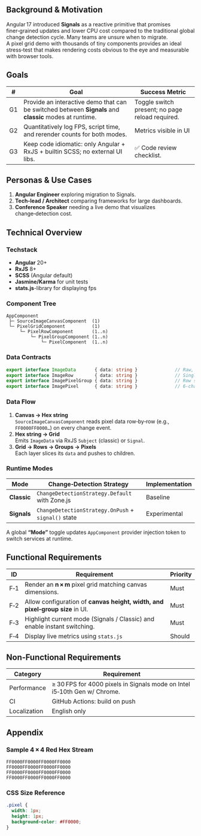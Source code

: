 ## Background & Motivation
Angular 17 introduced **Signals** as a reactive primitive that promises finer‑grained updates and lower CPU cost compared to the traditional global change detection cycle. Many teams are unsure when to migrate.  
A pixel grid demo with thousands of tiny components provides an ideal stress‑test that makes rendering costs obvious to the eye and measurable with browser tools.

## Goals
| # | Goal | Success Metric |
|---|------|----------------|
| G1 | Provide an interactive demo that can be switched between **Signals** and **classic** modes at runtime. | Toggle switch present; no page reload required. |
| G2 | Quantitatively log FPS, script time, and rerender counts for both modes. | Metrics visible in UI |
| G3 | Keep code idiomatic: only Angular + RxJS + builtin SCSS; no external UI libs. | ✅ Code review checklist. |

## Personas & Use Cases
1. **Angular Engineer** exploring migration to Signals.  
2. **Tech‑lead / Architect** comparing frameworks for large dashboards.  
3. **Conference Speaker** needing a live demo that visualizes change‑detection cost.

## Technical Overview

### Techstack
* **Angular** 20+
* **RxJS** 8+
* **SCSS** (Angular default)
* **Jasmine/Karma** for unit tests
* **stats.js**-library for displaying fps

### Component Tree
```
AppComponent
 ├─ SourceImageCanvasComponent  (1)
 └─ PixelGridComponent          (1)
     └─ PixelRowComponent       (1..n)
         └─ PixelGroupComponent (1..n)
             └─ PixelComponent  (1..n)
```

### Data Contracts
```ts
export interface ImageData       { data: string }              // Raw, line‑break separated
export interface ImageRow        { data: string }              // Single row of hex values
export interface ImagePixelGroup { data: string }              // Row segment for a group
export interface ImagePixel      { data: string }              // 6‑char hex per pixel
```

### Data Flow
1. **Canvas → Hex string**  
   `SourceImageCanvasComponent` reads pixel data row‑by‑row (e.g., `FF0000FF0000…`) on every change event.
2. **Hex string → Grid**  
   Emits `ImageData` via RxJS `Subject` (classic) or `Signal`.
3. **Grid → Rows → Groups → Pixels**  
   Each layer slices its `data` and pushes to children.

### Runtime Modes
| Mode | Change‑Detection Strategy | Implementation |
|------|---------------------------|----------------|
| **Classic** | `ChangeDetectionStrategy.Default` with Zone.js | Baseline |
| **Signals** | `ChangeDetectionStrategy.OnPush` + `signal()` state | Experimental |

A global **“Mode”** toggle updates `AppComponent` provider injection token to switch services at runtime.

## Functional Requirements

| ID | Requirement | Priority |
|----|-------------|----------|
| F‑1 | Render an **n × m** pixel grid matching canvas dimensions. | Must |
| F‑2 | Allow configuration of **canvas height, width, and pixel‑group size** in UI. | Must |
| F‑3 | Highlight current mode (Signals / Classic) and enable instant switching. | Must |
| F‑4 | Display live metrics using `stats.js` | Should |


## Non‑Functional Requirements

| Category | Requirement |
|----------|-------------|
| Performance | ≥ 30 FPS for 4000 pixels in Signals mode on Intel i5‑10th Gen w/ Chrome. |
| CI | GitHub Actions: build on push |
| Localization | English only |

## Appendix

### Sample 4 × 4 Red Hex Stream
```
FF0000FF0000FF0000FF0000
FF0000FF0000FF0000FF0000
FF0000FF0000FF0000FF0000
FF0000FF0000FF0000FF0000
```

### CSS Size Reference
```scss
.pixel {
  width: 1px;
  height: 1px;
  background-color: #FF0000;
}
```
